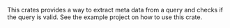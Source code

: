 This crates provides a way to extract meta data from a query and checks if the query is valid.
See the example project on how to use this crate.